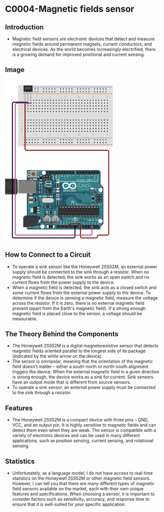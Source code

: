 # C0004-Magnetic fields sensor

## Introduction

- Magnetic field sensors are electronic devices that detect and measure magnetic fields around permanent magnets, current conductors, and electrical devices. As the world becomes increasingly electrified, there is a growing demand for improved positional and current sensing.

## Image

![Image](IMG/IMG.png)

## How to Connect to a Circuit

- To operate a sink sensor like the Honeywell 2SS52M, an external power supply should be connected to the sink through a resistor. When no magnetic field is detected, the sink works as an open switch and no current flows from the power supply to the device.  
- When a magnetic field is detected, the sink acts as a closed switch and some current flows from the external power supply to the device. To determine if the device is sensing a magnetic field, measure the voltage across the resistor. If it is zero, there is no external magnetic field present (apart from the Earth's magnetic field). If a strong enough magnetic field is placed close to the sensor, a voltage should be measurable.

## The Theory Behind the Components

- The Honeywell 2SS52M is a digital magnetoresistive sensor that detects magnetic fields oriented parallel to the longest side of its package (indicated by the white arrow on the device).
- The sensor is omnipolar, meaning that the orientation of the magnetic field doesn't matter – either a south-north or north-south alignment triggers the device. When the external magnetic field in a given direction is strong enough, the device works as a sink for current. Sink sensors have an output mode that is different from source sensors.
- To operate a sink sensor, an external power supply must be connected to the sink through a resistor.

## Features

- The Honeywell 2SS52M is a compact device with three pins – GND, VCC, and an output pin. It is highly sensitive to magnetic fields and can detect them even when they are weak. The sensor is compatible with a variety of electronic devices and can be used in many different applications, such as position sensing, current sensing, and rotational sensing.

## Statistics

- Unfortunately, as a language model, I do not have access to real-time statistics on the Honeywell 2SS52M or other magnetic field sensors. However, I can tell you that there are many different types of magnetic field sensors available on the market, each with their own unique features and specifications. When choosing a sensor, it is important to consider factors such as sensitivity, accuracy, and response time to ensure that it is well-suited for your specific application.
